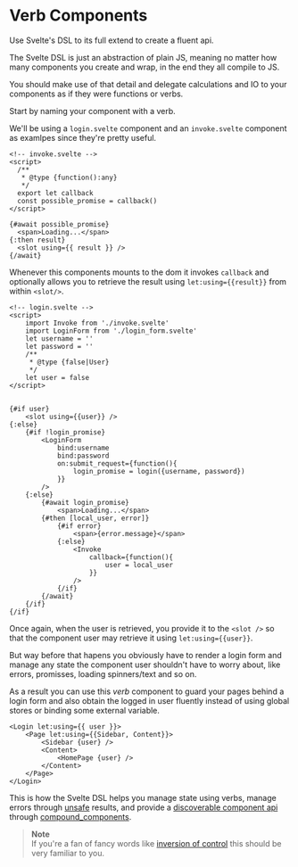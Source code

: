 # Verb Components

Use Svelte's DSL to its full extend to create a fluent api.

The Svelte DSL is just an abstraction of plain JS, meaning no matter how many components you create and wrap, in the end they all compile to JS.

You should make use of that detail and delegate calculations and IO to your components as if they were functions or verbs.

Start by naming your component with a verb.

We'll be using a `login.svelte` component and an `invoke.svelte` component as examlpes since they're pretty useful.

```svelte
<!-- invoke.svelte -->
<script>
  /**
   * @type {function():any}
   */
  export let callback
  const possible_promise = callback()
</script>

{#await possible_promise}
  <span>Loading...</span>
{:then result}
  <slot using={{ result }} />
{/await}
```
Whenever this components mounts to the dom it invokes `callback` and optionally allows you to retrieve the result using `let:using={{result}}` from within `<slot/>`.

```svelte
<!-- login.svelte -->
<script>
    import Invoke from './invoke.svelte'
    import LoginForm from './login_form.svelte'
    let username = ''
    let password = ''
    /**
     * @type {false|User}
     */
    let user = false
</script>


{#if user}
    <slot using={{user}} />
{:else}
    {#if !login_promise}
        <LoginForm
            bind:username
            bind:password
            on:submit_request={function(){
                login_promise = login({username, password})
            }}
        />
    {:else}
        {#await login_promise}
            <span>Loading...</span>
        {#then [local_user, error]}
            {#if error}
                <span>{error.message}</span>
            {:else}
                <Invoke
                    callback={function(){
                        user = local_user
                    }}
                />
            {/if}
        {/await}
    {/if}
{/if}
```
Once again, when the user is retrieved, you provide it to the `<slot />` so that the component user may retrieve it using `let:using={{user}}`.

But way before that hapens you obviously have to render a login form and manage any state the component user shouldn't have to worry about, like errors, promisses, loading spinners/text and so on.

As a result you can use this _verb_ component to guard your pages behind a login form and also obtain the logged in user fluently instead of using global stores or binding some external variable.

```svelte
<Login let:using={{ user }}>
    <Page let:using={{Sidebar, Content}}>
        <Sidebar {user} />
        <Content>
            <HomePage {user} />
        </Content>
    </Page>
</Login>
```

This is how the Svelte DSL helps you manage state using verbs, manage errors through [unsafe](./unsafe.md) results, and provide a [discoverable component api](https://developers.redhat.com/articles/2022/10/06/how-make-your-apis-more-discoverable) through [compound_components](./compound_components.md).

> **Note**\
> If you're a fan of fancy words like [inversion of control](https://en.wikipedia.org/wiki/Inversion_of_control) this should be very familiar to you.